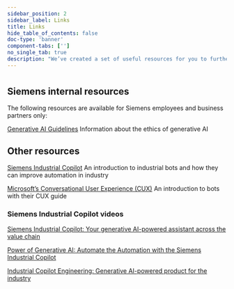 ```yaml
---
sidebar_position: 2
sidebar_label: Links
title: Links
hide_table_of_contents: false
doc-type: 'banner'
component-tabs: ['']
no_single_tab: true
description: "We’ve created a set of useful resources for you to further research the topic of conversational design."
---
```


#

## Siemens internal resources

The following resources are available for Siemens employees and business partners only:

[Generative AI Guidelines](https://sway.cloud.microsoft/RHOFNEXR9NpIBKw6?ref=Link) Information about the ethics of generative AI

## Other resources

[Siemens Industrial Copilot](https://www.siemens.com/global/en/company/stories/digital-transformation/industrial-copilot.html) An introduction to industrial bots and how they can improve automation in industry

[Microsoft’s Conversational User Experience (CUX)](https://learn.microsoft.com/en-us/composer/design/conversational-user-experience-design) An introduction to bots with their CUX guide

### Siemens Industrial Copilot videos

[Siemens Industrial Copilot: Your generative AI-powered assistant across the value chain](https://www.youtube.com/watch?v=Kpr6rDTqtE4)

[Power of Generative AI: Automate the Automation with the Siemens Industrial Copilot](https://www.youtube.com/watch?v=Na5HjNLv9_Y)

[Industrial Copilot Engineering: Generative AI-powered product for the industry](https://www.youtube.com/watch?v=Sk0QtJRtFfM)